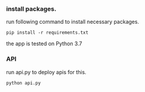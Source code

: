 ### install packages.

run following command to install necessary packages.
```shell
pip install -r requirements.txt
```

the app is tested on Python 3.7


### API
run api.py to deploy apis for this.

```shell
python api.py
```